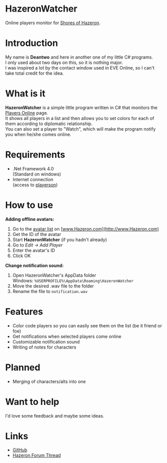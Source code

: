HazeronWatcher
==============

Online players monitor for [Shores of Hazeron](http://hazeron.com/).

Introduction
==============

My name is **Deantwo** and here in another one of my little C# programs.<br>
I only used about two days on this, so it is nothing major.<br>
I was inspired a lot by the contact window used in EVE Online, so I can't take total credit for the idea.

What is it
==============

**HazeronWatcher** is a simple little program written in C# that monitors the [Players Online](http://www.hazeron.com/playerson.html) page.<br>
It shows all players in a list and then allows you to set colors for each of them according to diplomatic relationship.<br>
You can also set a player to "Watch", which will make the program notify you when he/she comes online.

Requirements
==============

- .Net Framework 4.0<br>
(Standard on windows)
- Internet connection<br>
(access to [playerson](http://www.hazeron.com/playerson.html))

How to use
==============

**Adding offline avatars:**

1. Go to the [avatar list](http://www.hazeron.com/EmpireStandings2015/Avatars.html) on [www.Hazeron.com](http://www.Hazeron.com)
2. Get the ID of the avatar
3. Start **HazeronWatcher** (if you hadn't already)
4. Go to *Edit -> Add Player*
5. Enter the avatar's ID
6. Click OK

**Change notification sound:**

1. Open HazeronWatcher's AppData folder<br>
Windows: ```%USERPROFILE%\AppData\Roaming\HazeronWatcher```
2. Move the desired .wav file to the folder
3. Rename the file to ```notification.wav```

Features
==============

- Color code players so you can easily see them on the list (be it friend or foe)
- Get notifications when selected players come online
- Customizable notification sound
- Writing of notes for characters

Planned
==============

- Merging of characters/alts into one

Want to help
==============

I'd love some feedback and maybe some ideas.

Links
==============

- [GitHub](https://github.com/Deantwo/HazeronWatcher)
- [Hazeron Forum Thread](http://hazeron.com/phpBB3/viewtopic.php?f=124&t=7642)
